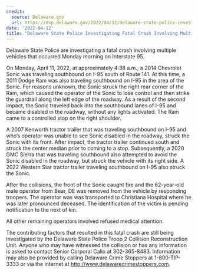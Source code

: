 ```yaml
---
credit:
  source: Delaware.gov
  url: https://dsp.delaware.gov/2022/04/12/delaware-state-police-investigating-fatal-crash-involving-multiple-vehicles/
date: '2022-04-12'
title: "Delaware State Police Investigating Fatal Crash Involving Multiple Vehicles"
---
```

Delaware State Police are investigating a fatal crash involving multiple vehicles that occurred Monday morning on Interstate 95.

On Monday, April 11, 2022, at approximately 4:38 a.m., a 2014 Chevrolet Sonic was traveling southbound on I-95 south of Route 141. At this time, a 2011 Dodge Ram was also traveling southbound on I-95 in the area of the Sonic. For reasons unknown, the Sonic struck the right rear corner of the Ram, which caused the operator of the Sonic to lose control and then strike the guardrail along the left edge of the roadway. As a result of the second impact, the Sonic traveled back into the southbound lanes of I-95 and became disabled in the roadway, without any lights activated. The Ram came to a controlled stop on the right shoulder.

A 2007 Kenworth tractor trailer that was traveling southbound on I-95 and who’s operator was unable to see Sonic disabled in the roadway, struck the Sonic with its front. After impact, the tractor trailer continued south and struck the center median prior to coming to a stop. Subsequently, a 2020 GMC Sierra that was traveling southbound also attempted to avoid the Sonic disabled in the roadway, but struck the vehicle with its right side. A 2022 Western Star tractor trailer traveling southbound on I-95 also struck the Sonic.

After the collisions, the front of the Sonic caught fire and the 62-year-old male operator from Bear, DE was removed from the vehicle by responding troopers. The operator was was transported to Christiana Hospital where he was later pronounced deceased. The identification of the victim is pending notification to the next of kin.

All other remaining operators involved refused medical attention.

The contributing factors that resulted in this fatal crash are still being investigated by the Delaware State Police Troop 2 Collision Reconstruction Unit. Anyone who may have witnessed the collision or has any information is asked to contact Senior Corporal Calio at 302-365-8483. Information may also be provided by calling Delaware Crime Stoppers at 1-800-TIP-3333 or via the internet at http://www.delawarecrimestoppers.com.
